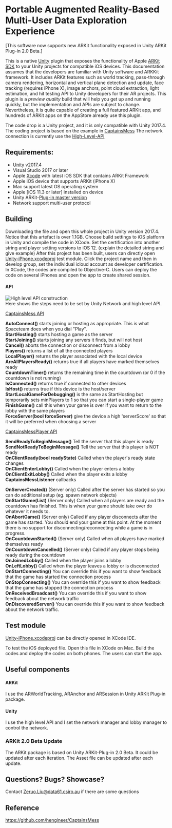 # Portable Augmented Reality-Based Multi-User Data Exploration Experience #

[This software now supports new ARKit functionality exposed in Unity ARKit Plug-in 2.0 Beta.]

This is a native [Unity](https://unity3d.com/) plugin that exposes the functionality of Apple
[ARKit SDK](https://developer.apple.com/arkit/) to your Unity projects for compatible iOS devices.  This documentation assumes that the developers are familiar with Unity software and ARKKit framework. It includes ARKit features such as world tracking, pass-through camera rendering, horizontal and vertical plane detection and
update, face tracking (requires iPhone X), image anchors, point cloud extraction, light estimation, and hit testing API to Unity developers for their AR projects. This plugin is a _preview quality_ build that
will help you get up and running quickly, but the implementation and APIs are subject to change.  Nevertheless, it is quite capable of creating a full featured ARKit app, and hundreds of ARKit apps on the AppStore already use this plugin.


The code drop is a Unity project, and it is only compatible with Unity 2017.4.
The coding project is based on the example in [CaptainsMess](https://github.com/hengineer/CaptainsMess)
The network connection is currently use the [High-Level-API](https://docs.unity3d.com/Manual/UNetUsingHLAPI.html)

## Requirements: ##
* [Unity](https://unity3d.com/get-unity/download) v2017.4
* Visual Studio 2017 or later
* Apple [Xcode](https://developer.apple.com/xcode/) with latest iOS SDK that contains ARKit Framework
* Apple iOS device that supports ARKit (iPhone X)
* Mac support latest OS operating system
* Apple [iOS 11.3 or later] installed on device
* Unity ARKit-[Plug-in master version](https://bitbucket.org/Unity-Technologies/unity-arkit-plugin)
* Network support multi-user protocol

## Building ##

Downloading the file and open this whole project in Unity version 2017.4. Notice that this artefact is over 1.1GB.
Choose build settings to iOS platform in Unity and compile the code in XCode. Set the certification into another string and player setting versions to iOS 12. (explain the detailed string and give example) 
After this project has been built, users can directly open [Unity-iPhone.xcodeproj](./test/Unity-iPhone.xcodeproj) test module. Click the project name and then 
in develop group, set the individual icloud account as developer certification.
In XCode, the codes are compiled to Objective-C. Users can deploy the code on several iPhones and open the app to create shared session.



<h4>API</h4>

![High level API construction](./Image/HAPI.png)  
Here shows the steps need to be set by Unity Network and high level API.

[CaptainsMess API](./Assets/examplesphere/Scripts)

<b>AutoConnect()</b> starts joining or hosting as appropriate. This is what Spaceteam does when you dial "Play".  
<b>StartHosting()</b> starts hosting a game as the server  
<b>StartJoining()</b> starts joining any servers it finds, but will not host  
<b>Cancel()</b> aborts the connection or disconnect from a lobby  
<b>Players()</b> returns a list of all the connected players  
<b>LocalPlayer()</b> returns the player associated with the local device  
<b>AreAllPlayersReady()</b> returns true if all players have marked themselves ready  
<b>CountdownTimer()</b> returns the remaining time in the countdown (or 0 if the countdown is not running)  
<b>IsConnected()</b> returns true if connected to other devices  
<b>IsHost()</b> returns true if this device is the host/server  
<b>StartLocalGameForDebugging()</b> is the same as StartHosting but temporarily sets minPlayers to 1 so that you can start a single-player game  
<b>FinishGame()</b> call this when your game is over if you want to return to the lobby with the same players  
<b>ForceServer(bool forceServer)</b> give the device a high 'serverScore' so that it will be preferred when choosing a server  

[CaptainsMessPlayer API](./Assets/examplesphere) 

<b>SendReadyToBeginMessage()</b> Tell the server that this player is ready  
<b>SendNotReadyToBeginMessage()</b> Tell the server that this player is NOT ready  
<b>OnClientReady(bool readyState)</b> Called when the player's ready state changes  
<b>OnClientEnterLobby()</b> Called when the player enters a lobby  
<b>OnClientExitLobby()</b> Called when the player exits a lobby  
<b>CaptainsMessListener</b> callbacks  
 
<b>OnServerCreated()</b> (Server only) Called after the server has started so you can do additional setup (eg. spawn network objects)  
<b>OnStartGame(List)</b> (Server only) Called when all players are ready and the countdown has finished. This is when your game should take over do whatever it needs to.  
<b>OnAbortGame()</b> (Server only) Called if any player disconnects after the game has started. You should end your game at this point. At the moment there is no support for disconnecting/reconnecting while a game is in progress.  
<b>OnCountdownStarted()</b> (Server only) Called when all players have marked themselves ready  
<b>OnCountdownCancelled()</b> (Server only) Called if any player stops being ready during the countdown  
<b>OnJoinedLobby()</b> Called when the player joins a lobby  
<b>OnLeftLobby()</b> Called when the player leaves a lobby or is disconnected  
<b>OnStartConnecting()</b> You can override this if you want to show feedback that the game has started the connection process  
<b>OnStopConnecting()</b> You can override this if you want to show feedback that the game has stopped the connection process  
<b>OnReceivedBroadcast()</b> You can override this if you want to show feedback about the network traffic  
<b>OnDiscoveredServer()</b> You can override this if you want to show feedback about the network traffic.  


## Test module ##

[Unity-iPhone.xcodeproj](./test/Unity-iPhone.xcodeproj) can be directly opened in XCode IDE.

To test the iOS deployed file. Open this file in XCode on Mac.
Build the codes and deploy the codes on both phones. The users can start the app. 
  

## Useful components ##
<h4>ARKit</h4>
I use the ARWorldTracking, ARAnchor and ARSession in Unity ARKit Plug-in package.

<h4>Unity</h4>
I use the high level API and I set the network manager and lobby manager to control the  network.


### ARKit 2.0 Beta Update ###

The ARKit package is based on Unity ARKit-Plug-in 2.0 Beta.
It could be updated after each iteration. The Asset file can be updated after each update.

## Questions?  Bugs? Showcase? ##

Contact Zeruo.Liu@data61.csiro.au if there are some questions 


## Reference

https://github.com/hengineer/CaptainsMess

